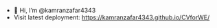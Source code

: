 - 👋 Hi, I’m @kamranzafar4343
- Visit latest deployment: https://kamranzafar4343.github.io/CVforWE/

